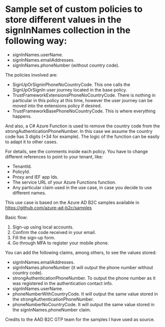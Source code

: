 # Sample set of custom policies to store different values in the signInNames collection in the following way:

- signInNames.userName.
- signInNames.emailAddresses.
- signInNames.phoneNumber (without country code).

The policies involved are:

- SignUpOrSigninPhoneNoCountryCode. This one calls the SignUpOrSignIn user journey located in the base policy.
- TrustFrameworkExtensionsPhoneNoCountryCode. There is nothing in particular in this policy at this time, however the user journey can be moved into the extensions policy if desired.
- TrustFrameworkBasePhoneNoCountryCode. This is where everything happens.

And also, a C# Azure Function is used to remove the country code from the strongAuthenticationPhoneNumber. In this case we assume the country code has 3 digits (+34 for example). The logic of the function can be easily to adapt it to other cases.

For details, see the comments inside each policy. You have to change different references to point to your tenant, like:

- TenantId.
- PolicyId.
- Proxy and IEF app Ids.
- The service URL of your Azure Functions function.
- Any particular claim used in the use case, in case you decide to use different names.

This use case is based on the Azure AD B2C samples available in https://github.com/azure-ad-b2c/samples

Basic flow:

1. Sign-up using local accounts.
2. Confirm the code received in your email.
3. Fill the sign-up form.
4. Go through MFA to register your mobile phone.

You can add the following claims, among others, to see the values stored:

- signInNames.emailAddresses.
- signInNames.phoneNumber (it will output the phone number without country code).
- strongAuthenticationPhoneNumber. To output the phone number as it was registered in the authentication contact info.
- signInNames.userName.
- phoneNumberWithCountryCode. It will output the same value stored in the strongAuthenticationPhoneNumber.
- phoneNumberNoCountryCode. It will output the same value stored in the signInNames.phoneNumber claim.

Credits to the AAD B2C GTP team for the samples I have used as source.
